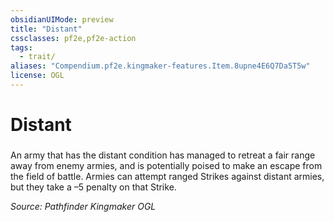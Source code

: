 ```yaml
---
obsidianUIMode: preview
title: "Distant"
cssclasses: pf2e,pf2e-action
tags:
  - trait/
aliases: "Compendium.pf2e.kingmaker-features.Item.8upne4E6Q7Da5T5w"
license: OGL
---
```

# Distant

### 






An army that has the distant condition has managed to retreat a fair range away from enemy armies, and is potentially poised to make an escape from the field of battle. Armies can attempt ranged Strikes against distant armies, but they take a –5 penalty on that Strike.

*Source: Pathfinder Kingmaker*
*OGL*